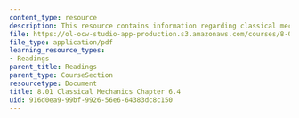 ```yaml
---
content_type: resource
description: This resource contains information regarding classical mechanics.
file: https://ol-ocw-studio-app-production.s3.amazonaws.com/courses/8-01sc-classical-mechanics-fall-2016/916d0ea999bf992656e664383dc8c150_MIT8_01F16_chapter6.4.pdf
file_type: application/pdf
learning_resource_types:
- Readings
parent_title: Readings
parent_type: CourseSection
resourcetype: Document
title: 8.01 Classical Mechanics Chapter 6.4
uid: 916d0ea9-99bf-9926-56e6-64383dc8c150
---
```

